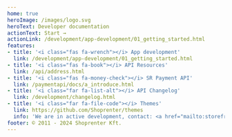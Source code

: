 ```yaml
---
home: true
heroImage: /images/logo.svg
heroText: Developer documentation
actionText: Start →
actionLink: /development/app-development/01_getting_started.html
features:
- title: '<i class="fas fa-wrench"></i> App development'
  link: /development/app-development/01_getting_started.html
- title: '<i class="fas fa-book"></i> API Resources'
  link: /api/address.html
- title: '<i class="fas fa-money-check"></i> SR Payment API'
  link: /paymentapi/docs/a_introduce.html
- title: '<i class="far fa-list-alt"></i> API Changelog'
  link: /development/changelog.html
- title: '<i class="far fa-file-code"></i> Themes'
  link: https://github.com/Shoprenter/themes
  info: 'We are in active development, contact: <a href="mailto:storefront@shoprenter.hu">storefront@shoprenter.hu</a>'
footer: © 2011 - 2024 Shoprenter Kft.
---
```

